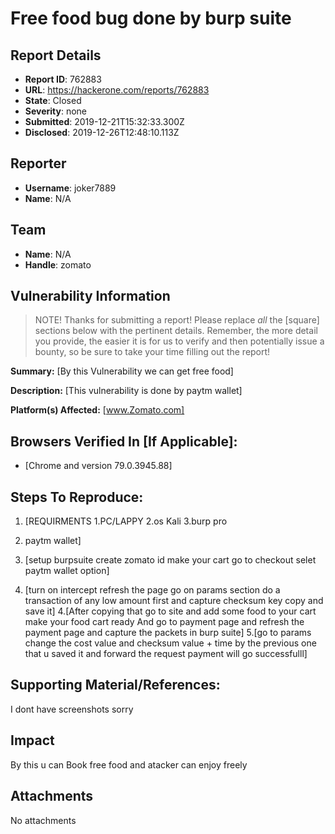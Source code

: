 # Free food bug done by burp suite

## Report Details
- **Report ID**: 762883
- **URL**: https://hackerone.com/reports/762883
- **State**: Closed
- **Severity**: none
- **Submitted**: 2019-12-21T15:32:33.300Z
- **Disclosed**: 2019-12-26T12:48:10.113Z

## Reporter
- **Username**: joker7889
- **Name**: N/A

## Team
- **Name**: N/A
- **Handle**: zomato

## Vulnerability Information
> NOTE! Thanks for submitting a report! Please replace *all* the [square] sections below with the pertinent details. Remember, the more detail you provide, the easier it is for us to verify and then potentially issue a bounty, so be sure to take your time filling out the report!

**Summary:** [By this Vulnerability we can get free food]

**Description:** [This vulnerability is done by paytm wallet]

**Platform(s) Affected:** [www.Zomato.com]

## Browsers Verified In [If Applicable]:

  * [Chrome and version 79.0.3945.88]
  

## Steps To Reproduce:

1. [REQUIRMENTS
1.PC/LAPPY 
2.os Kali
3.burp pro
4. paytm wallet]

  2. [setup burpsuite
create zomato id 
make your cart go to checkout selet paytm wallet option]
  3. [turn on intercept 
refresh the page 
go on params section
do a transaction of any low amount first and capture checksum key copy and save it]
4.[After copying that go to site and add some food to your cart make your food cart ready 
 And go to payment page and refresh the payment page and capture the packets in burp suite]
5.[go to params change the cost value 
and checksum value + time  by the previous one that u saved it 
and forward the request payment will go successfulll]


## Supporting Material/References:

  I dont have screenshots sorry

## Impact

By this u can Book free food and atacker can enjoy freely

## Attachments
No attachments
